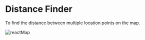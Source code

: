 # Distance Finder

To find the distance between multiple location points on the map.

![reactMap](https://user-images.githubusercontent.com/49164296/199796781-e00dbe96-b6e8-4ce1-8ce1-3a7d24e45b96.png)
